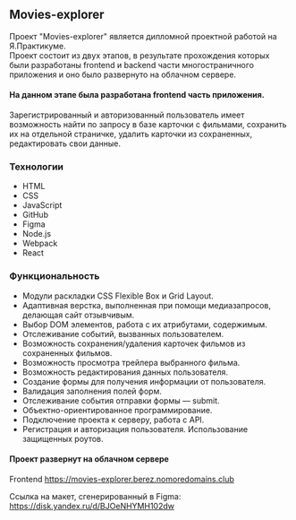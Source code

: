 ## Movies-explorer
Проект "Movies-explorer" является дипломной проектной работой на Я.Практикуме.  
Проект состоит из двух этапов, в результате прохождения которых были разработаны frontend и backend части многостраничного приложения и оно было развернуто на облачном сервере. 

#### На данном этапе была разработана frontend часть приложения.

Зарегистрированный и авторизованный пользователь имеет возможность найти по запросу в базе карточки с фильмами, сохранить их на отдельной страничке, удалить карточки из сохраненных, редактировать свои данные.  
### Технологии
* HTML
* CSS
* JavaScript
* GitHub
* Figma
* Node.js
* Webpack
* React
### Функциональность
* Модули раскладки CSS Flexible Box и Grid Layout.
* Адаптивная верстка, выполненная при помощи медиазапросов, делающая сайт отзывчивым. 
* Выбор DOM элементов, работа с их атрибутами, содержимым.
* Отслеживание событий, вызванных пользователем.
* Возможность сохранения/удаления карточек фильмов из сохраненных фильмов.
* Возможность просмотра трейлера выбранного фильма.
* Возможность редактирования данных пользователя.
* Создание формы для получения информации от пользователя.
* Валидация заполнения полей форм.  
* Отслеживание события отправки формы — submit.
* Объектно-ориентированное программирование.
* Подключение проекта к серверу, работа с API.
* Регистрация и авторизация пользователя. Использование защищенных роутов.

#### Проект развернут на облачном сервере
Frontend https://movies-explorer.berez.nomoredomains.club

Ссылка на макет, сгенерированный в Figma: https://disk.yandex.ru/d/BJOeNHYMH102dw
